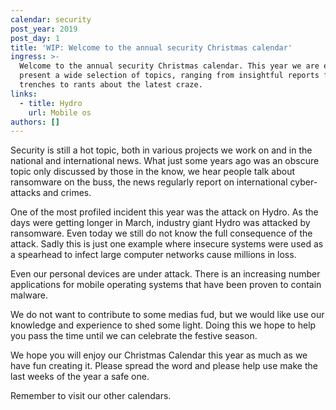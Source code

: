 ```yaml
---
calendar: security
post_year: 2019
post_day: 1
title: 'WIP: Welcome to the annual security Christmas calendar'
ingress: >-
  Welcome to the annual security Christmas calendar. This year we are excited to
  present a wide selection of topics, ranging from insightful reports from the
  trenches to rants about the latest craze.
links:
  - title: Hydro
    url: Mobile os
authors: []
---
```

Security is still a hot topic, both in various projects we work on and in the national and international news. What just some years ago was an obscure topic only discussed by those in the know, we hear people talk about ransomware on the buss, the news regularly report on international cyber-attacks and crimes.

One of the most profiled incident this year was the attack on Hydro. As the days were getting longer in March, industry giant Hydro was attacked by ransomware. Even today we still do not know the full consequence of the attack. Sadly this is just one example where insecure systems were used as a spearhead to infect large computer networks cause millions in loss.

Even our personal devices are under attack. There is an increasing number applications for mobile operating systems that have been proven to contain malware.

We do not want to contribute to some medias fud, but we would like use our knowledge and experience to shed some light. Doing this we hope to help you pass the time until we can celebrate the festive season.

We hope you will enjoy our Christmas Calendar this year as much as we have fun creating it. Please spread the word and please help use make the last weeks of the year a safe one.

Remember to visit our other calendars.
